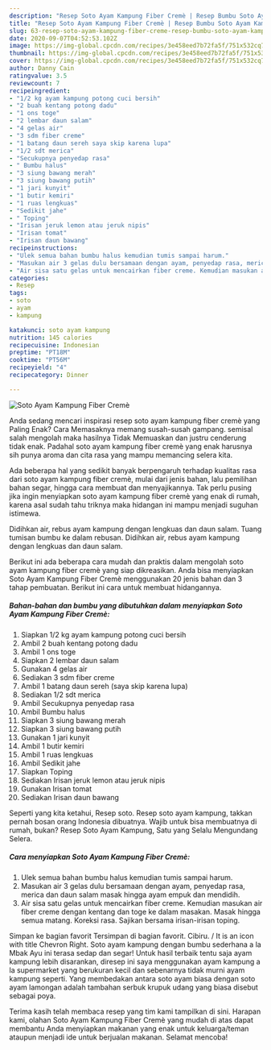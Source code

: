 ```yaml
---
description: "Resep Soto Ayam Kampung Fiber Cremè | Resep Bumbu Soto Ayam Kampung Fiber Cremè Yang Menggugah Selera"
title: "Resep Soto Ayam Kampung Fiber Cremè | Resep Bumbu Soto Ayam Kampung Fiber Cremè Yang Menggugah Selera"
slug: 63-resep-soto-ayam-kampung-fiber-creme-resep-bumbu-soto-ayam-kampung-fiber-creme-yang-menggugah-selera
date: 2020-09-07T04:52:53.102Z
image: https://img-global.cpcdn.com/recipes/3e458eed7b72fa5f/751x532cq70/soto-ayam-kampung-fiber-creme-foto-resep-utama.jpg
thumbnail: https://img-global.cpcdn.com/recipes/3e458eed7b72fa5f/751x532cq70/soto-ayam-kampung-fiber-creme-foto-resep-utama.jpg
cover: https://img-global.cpcdn.com/recipes/3e458eed7b72fa5f/751x532cq70/soto-ayam-kampung-fiber-creme-foto-resep-utama.jpg
author: Danny Cain
ratingvalue: 3.5
reviewcount: 7
recipeingredient:
- "1/2 kg ayam kampung potong cuci bersih"
- "2 buah kentang potong dadu"
- "1 ons toge"
- "2 lembar daun salam"
- "4 gelas air"
- "3 sdm fiber creme"
- "1 batang daun sereh saya skip karena lupa"
- "1/2 sdt merica"
- "Secukupnya penyedap rasa"
- " Bumbu halus"
- "3 siung bawang merah"
- "3 siung bawang putih"
- "1 jari kunyit"
- "1 butir kemiri"
- "1 ruas lengkuas"
- "Sedikit jahe"
- " Toping"
- "Irisan jeruk lemon atau jeruk nipis"
- "Irisan tomat"
- "Irisan daun bawang"
recipeinstructions:
- "Ulek semua bahan bumbu halus kemudian tumis sampai harum."
- "Masukan air 3 gelas dulu bersamaan dengan ayam, penyedap rasa, merica dan daun salam masak hingga ayam empuk dan mendidih."
- "Air sisa satu gelas untuk mencairkan fiber creme. Kemudian masukan air fiber creme dengan kentang dan toge ke dalam masakan. Masak hingga semua matang. Koreksi rasa. Sajikan bersama irisan-irisan toping."
categories:
- Resep
tags:
- soto
- ayam
- kampung

katakunci: soto ayam kampung 
nutrition: 145 calories
recipecuisine: Indonesian
preptime: "PT18M"
cooktime: "PT56M"
recipeyield: "4"
recipecategory: Dinner

---
```



![Soto Ayam Kampung Fiber Cremè](https://img-global.cpcdn.com/recipes/3e458eed7b72fa5f/751x532cq70/soto-ayam-kampung-fiber-creme-foto-resep-utama.jpg)

Anda sedang mencari inspirasi resep soto ayam kampung fiber cremè yang Paling Enak? Cara Memasaknya memang susah-susah gampang. semisal salah mengolah maka hasilnya Tidak Memuaskan dan justru cenderung tidak enak. Padahal soto ayam kampung fiber cremè yang enak harusnya sih punya aroma dan cita rasa yang mampu memancing selera kita.

Ada beberapa hal yang sedikit banyak berpengaruh terhadap kualitas rasa dari soto ayam kampung fiber cremè, mulai dari jenis bahan, lalu pemilihan bahan segar, hingga cara membuat dan menyajikannya. Tak perlu pusing jika ingin menyiapkan soto ayam kampung fiber cremè yang enak di rumah, karena asal sudah tahu triknya maka hidangan ini mampu menjadi suguhan istimewa.

Didihkan air, rebus ayam kampung dengan lengkuas dan daun salam. Tuang tumisan bumbu ke dalam rebusan. Didihkan air, rebus ayam kampung dengan lengkuas dan daun salam.


Berikut ini ada beberapa cara mudah dan praktis dalam mengolah soto ayam kampung fiber cremè yang siap dikreasikan. Anda bisa menyiapkan Soto Ayam Kampung Fiber Cremè menggunakan 20 jenis bahan dan 3 tahap pembuatan. Berikut ini cara untuk membuat hidangannya.

<!--inarticleads1-->

##### Bahan-bahan dan bumbu yang dibutuhkan dalam menyiapkan Soto Ayam Kampung Fiber Cremè:

1. Siapkan 1/2 kg ayam kampung potong cuci bersih
1. Ambil 2 buah kentang potong dadu
1. Ambil 1 ons toge
1. Siapkan 2 lembar daun salam
1. Gunakan 4 gelas air
1. Sediakan 3 sdm fiber creme
1. Ambil 1 batang daun sereh (saya skip karena lupa)
1. Sediakan 1/2 sdt merica
1. Ambil Secukupnya penyedap rasa
1. Ambil  Bumbu halus
1. Siapkan 3 siung bawang merah
1. Siapkan 3 siung bawang putih
1. Gunakan 1 jari kunyit
1. Ambil 1 butir kemiri
1. Ambil 1 ruas lengkuas
1. Ambil Sedikit jahe
1. Siapkan  Toping
1. Sediakan Irisan jeruk lemon atau jeruk nipis
1. Gunakan Irisan tomat
1. Sediakan Irisan daun bawang


Seperti yang kita ketahui, Resep soto. Resep soto ayam kampung, takkan pernah bosan orang Indonesia dibuatnya. Wajib untuk bisa membuatnya di rumah, bukan? Resep Soto Ayam Kampung, Satu yang Selalu Mengundang Selera. 

<!--inarticleads2-->

##### Cara menyiapkan Soto Ayam Kampung Fiber Cremè:

1. Ulek semua bahan bumbu halus kemudian tumis sampai harum.
1. Masukan air 3 gelas dulu bersamaan dengan ayam, penyedap rasa, merica dan daun salam masak hingga ayam empuk dan mendidih.
1. Air sisa satu gelas untuk mencairkan fiber creme. Kemudian masukan air fiber creme dengan kentang dan toge ke dalam masakan. Masak hingga semua matang. Koreksi rasa. Sajikan bersama irisan-irisan toping.


Simpan ke bagian favorit Tersimpan di bagian favorit. Cibiru. / It is an icon with title Chevron Right. Soto ayam kampung dengan bumbu sederhana a la Mbak Ayu ini terasa sedap dan segar! Untuk hasil terbaik tentu saja ayam kampung lebih disarankan, diresep ini saya menggunakan ayam kampung a la supermarket yang berukuran kecil dan sebenarnya tidak murni ayam kampung seperti. Yang membedakan antara soto ayam biasa dengan soto ayam lamongan adalah tambahan serbuk krupuk udang yang biasa disebut sebagai poya. 

Terima kasih telah membaca resep yang tim kami tampilkan di sini. Harapan kami, olahan Soto Ayam Kampung Fiber Cremè yang mudah di atas dapat membantu Anda menyiapkan makanan yang enak untuk keluarga/teman ataupun menjadi ide untuk berjualan makanan. Selamat mencoba!
